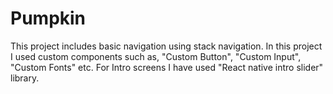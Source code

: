 # Pumpkin
This project includes basic navigation using stack navigation. In this project I used custom components such as, "Custom Button", "Custom Input", "Custom Fonts" etc.  For Intro screens I have used "React native intro slider" library.
